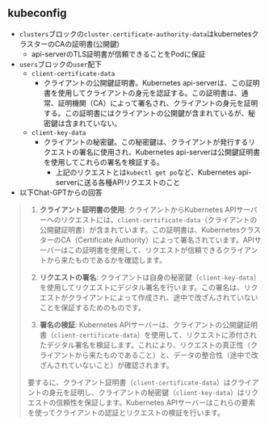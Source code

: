 ## kubeconfig
- `clusters`ブロックの`cluster.certificate-authority-data`はkubernetesクラスターのCAの証明書(公開鍵)
  - api-serverのTLS証明書が信頼できることをPodに保証
- `users`ブロックの`user`配下
  - `client-certificate-data`
    - クライアントの公開鍵証明書。Kubernetes api-serverは、この証明書を使用してクライアントの身元を認証する。この証明書は、通常、証明機関（CA）によって署名され、クライアントの身元を証明する。この証明書にはクライアントの公開鍵が含まれているが、秘密鍵は含まれていない。
  - `client-key-data`
    - クライアントの秘密鍵。この秘密鍵は、クライアントが発行するリクエストの署名に使用され、Kubernetes api-serverは公開鍵証明書を使用してこれらの署名を検証する。
      - 上記のリクエストとは`kubectl get po`など、Kubernetes api-serverに送る各種APIリクエストのこと
- 以下Chat-GPTからの回答
> 1. **クライアント証明書の使用**: クライアントからKubernetes APIサーバーへのリクエストには、`client-certificate-data`（クライアントの公開鍵証明書）が含まれています。この証明書は、KubernetesクラスターのCA（Certificate Authority）によって署名されています。APIサーバーはこの証明書を使用して、リクエストが信頼できるクライアントから来たものであるかを確認します。
>
> 2. **リクエストの署名**: クライアントは自身の秘密鍵（`client-key-data`）を使用してリクエストにデジタル署名を行います。この署名は、リクエストがクライアントによって作成され、途中で改ざんされていないことを保証するためのものです。
>
> 3. **署名の検証**: Kubernetes APIサーバーは、クライアントの公開鍵証明書（`client-certificate-data`）を使用して、リクエストに添付されたデジタル署名を検証します。これにより、リクエストの真正性（クライアントから来たものであること）と、データの整合性（途中で改ざんされていないこと）が確認されます。
>
> 要するに、クライアント証明書（`client-certificate-data`）はクライアントの身元を証明し、クライアントの秘密鍵（`client-key-data`）はリクエストの信頼性を保証します。Kubernetes APIサーバーはこれらの要素を使ってクライアントの認証とリクエストの検証を行います。